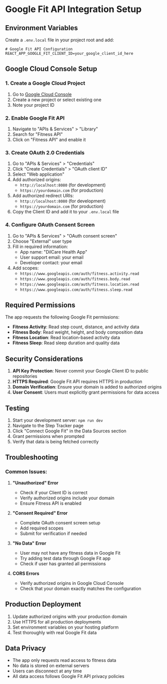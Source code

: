# Google Fit API Integration Setup

## Environment Variables

Create a `.env.local` file in your project root and add:

```env
# Google Fit API Configuration
REACT_APP_GOOGLE_FIT_CLIENT_ID=your_google_client_id_here
```

## Google Cloud Console Setup

### 1. Create a Google Cloud Project
1. Go to [Google Cloud Console](https://console.cloud.google.com/)
2. Create a new project or select existing one
3. Note your project ID

### 2. Enable Google Fit API
1. Navigate to "APIs & Services" > "Library"
2. Search for "Fitness API"
3. Click on "Fitness API" and enable it

### 3. Create OAuth 2.0 Credentials
1. Go to "APIs & Services" > "Credentials"
2. Click "Create Credentials" > "OAuth client ID"
3. Select "Web application"
4. Add authorized origins:
   - `http://localhost:8080` (for development)
   - `https://yourdomain.com` (for production)
5. Add authorized redirect URIs:
   - `http://localhost:8080` (for development)
   - `https://yourdomain.com` (for production)
6. Copy the Client ID and add it to your `.env.local` file

### 4. Configure OAuth Consent Screen
1. Go to "APIs & Services" > "OAuth consent screen"
2. Choose "External" user type
3. Fill in required information:
   - App name: "DilCare Health App"
   - User support email: your email
   - Developer contact: your email
4. Add scopes:
   - `https://www.googleapis.com/auth/fitness.activity.read`
   - `https://www.googleapis.com/auth/fitness.body.read`
   - `https://www.googleapis.com/auth/fitness.location.read`
   - `https://www.googleapis.com/auth/fitness.sleep.read`

## Required Permissions

The app requests the following Google Fit permissions:

- **Fitness Activity**: Read step count, distance, and activity data
- **Fitness Body**: Read weight, height, and body composition data
- **Fitness Location**: Read location-based activity data
- **Fitness Sleep**: Read sleep duration and quality data

## Security Considerations

1. **API Key Protection**: Never commit your Google Client ID to public repositories
2. **HTTPS Required**: Google Fit API requires HTTPS in production
3. **Domain Verification**: Ensure your domain is added to authorized origins
4. **User Consent**: Users must explicitly grant permissions for data access

## Testing

1. Start your development server: `npm run dev`
2. Navigate to the Step Tracker page
3. Click "Connect Google Fit" in the Data Sources section
4. Grant permissions when prompted
5. Verify that data is being fetched correctly

## Troubleshooting

### Common Issues:

1. **"Unauthorized" Error**
   - Check if your Client ID is correct
   - Verify authorized origins include your domain
   - Ensure Fitness API is enabled

2. **"Consent Required" Error**
   - Complete OAuth consent screen setup
   - Add required scopes
   - Submit for verification if needed

3. **"No Data" Error**
   - User may not have any fitness data in Google Fit
   - Try adding test data through Google Fit app
   - Check if user has granted all permissions

4. **CORS Errors**
   - Verify authorized origins in Google Cloud Console
   - Check that your domain exactly matches the configuration

## Production Deployment

1. Update authorized origins with your production domain
2. Use HTTPS for all production deployments
3. Set environment variables on your hosting platform
4. Test thoroughly with real Google Fit data

## Data Privacy

- The app only requests read access to fitness data
- No data is stored on external servers
- Users can disconnect at any time
- All data access follows Google Fit API privacy policies
